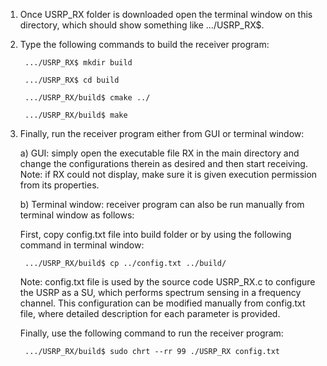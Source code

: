 1) Once USRP_RX folder is downloaded open the terminal window on this directory, which should show something like .../USRP_RX$.
2) Type the following commands to build the receiver program:

        .../USRP_RX$ mkdir build

        .../USRP_RX$ cd build

        .../USRP_RX/build$ cmake ../

        .../USRP_RX/build$ make

3) Finally, run the receiver program either from GUI or terminal window:

     a) GUI: simply open the executable file RX in the main directory and change the configurations therein as desired and then start receiving.
     Note: if RX could not display, make sure it is given execution permission from its properties.
     
     b) Terminal window: receiver program can also be run manually from terminal window as follows:
     
     First, copy config.txt file into build folder or by using the following command in terminal window:
     
        .../USRP_RX/build$ cp ../config.txt ../build/
     
     Note: config.txt file is used by the source code USRP_RX.c to configure the USRP as a SU, which performs spectrum sensing in a frequency channel. This configuration can be modified manually from config.txt file, where detailed description for each parameter is provided.

     Finally, use the following command to run the receiver program:

        .../USRP_RX/build$ sudo chrt --rr 99 ./USRP_RX config.txt



